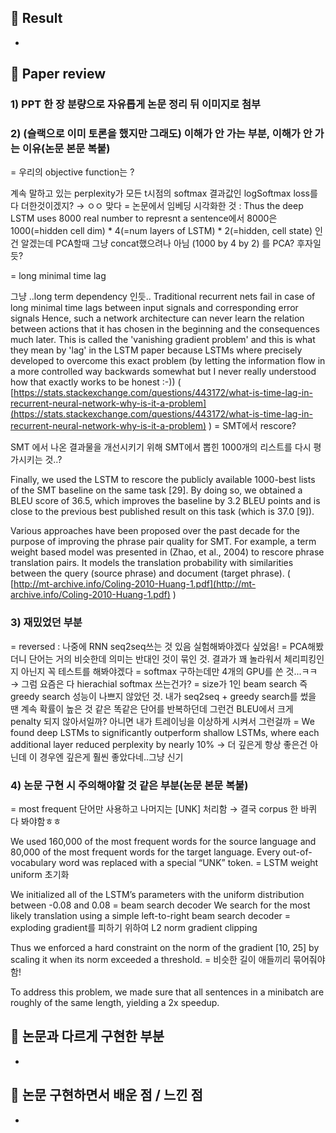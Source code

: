 ## 🤗 Result
- 

## 🤔 Paper review
### 1) PPT 한 장 분량으로 자유롭게 논문 정리 뒤 이미지로 첨부

### 2) (슬랙으로 이미 토론을 했지만 그래도) 이해가 안 가는 부분, 이해가 안 가는 이유(논문 본문 복붙)

= 우리의 objective function는 ? 

계속 말하고 있는 perplexity가 모든 t시점의 softmax 결과값인 logSoftmax loss를 다 더한것이겠지? → ㅇㅇ 맞다
= 논문에서 임베딩 시각화한 것 :  Thus the deep LSTM uses 8000 real number to represnt a sentence에서 8000은 1000(=hidden cell dim) * 4(=num layers of LSTM)  * 2(=hidden, cell state) 인건 알겠는데 PCA할때 그냥 concat했으려나 아님 (1000 by 4 by 2) 를 PCA? 후자일듯?

= long minimal time lag 

그냥 ..long term dependency 인듯..
Traditional recurrent nets fail in case of long minimal time lags between input signals and corresponding error signals 
Hence, such a network architecture can never learn the relation between actions that it has chosen in the beginning and the consequences much later. This is called the 'vanishing gradient problem' and this is what they mean by 'lag' in the LSTM paper because LSTMs where precisely developed to overcome this exact problem (by letting the information flow in a more controlled way backwards somewhat but I never really understood how that exactly works to be honest :-))
( [https://stats.stackexchange.com/questions/443172/what-is-time-lag-in-recurrent-neural-network-why-is-it-a-problem](https://stats.stackexchange.com/questions/443172/what-is-time-lag-in-recurrent-neural-network-why-is-it-a-problem) )
= SMT에서 rescore?

SMT 에서 나온 결과물을 개선시키기 위해 SMT에서 뽑힌 1000개의 리스트를 다시 평가시키는 것..?

Finally, we used the LSTM to rescore the publicly available 1000-best lists of the SMT baseline on
the same task [29]. By doing so, we obtained a BLEU score of 36.5, which improves the baseline by
3.2 BLEU points and is close to the previous best published result on this task (which is 37.0 [9]).

Various approaches have been proposed over
the past decade for the purpose of improving the
phrase pair quality for SMT. For example, a term
weight based model was presented in (Zhao, et
al., 2004) to rescore phrase translation pairs. It
models the translation probability with similarities between the query (source phrase) and
document (target phrase).  ( [http://mt-archive.info/Coling-2010-Huang-1.pdf](http://mt-archive.info/Coling-2010-Huang-1.pdf) )

### 3) 재밌었던 부분

= reversed : 나중에 RNN seq2seq쓰는 것 있음 실험해봐야겠다 싶었음! 
= PCA해봤더니 단어는 거의 비슷한데 의미는 반대인 것이 묶인 것. 결과가 꽤 놀라워서 체리피킹인지 아닌지 꼭 테스트를 해봐야겠다
= softmax 구하는데만 4개의 GPU를 쓴 것...ㅋㅋ→ 그럼 요즘은 다 hierachial softmax 쓰는건가?
= size가 1인 beam search 즉 greedy search 성능이 나쁘지 않았던 것. 내가 seq2seq + greedy search를 썼을 땐 계속 확률이 높은 것 같은 똑같은 단어를 반복하던데 그런건 BLEU에서 크게 penalty 되지 않아서일까? 아니면 내가 트레이닝을 이상하게 시켜서 그런걸까 
= We found deep LSTMs to significantly outperform shallow LSTMs, where
each additional layer reduced perplexity by nearly 10% → 더 깊은게 항상 좋은건 아닌데 이 경우엔 깊은게 훨씬 좋았다네..그냥 신기

### 4) 논문 구현 시 주의해야할 것 같은 부분(논문 본문 복붙)

= most frequent 단어만 사용하고 나머지는 [UNK] 처리함 → 결국 corpus 한 바퀴 다 봐야함ㅎㅎ

We used 160,000 of the most frequent words for the source language
and 80,000 of the most frequent words for the target language. Every out-of-vocabulary word was
replaced with a special “UNK” token.
= LSTM weight uniform 초기화

We initialized all of the LSTM’s parameters with the uniform distribution between -0.08
and 0.08
= beam search decoder 
We search for the most likely translation using a simple left-to-right beam search decoder
= exploding gradient를 피하기 위하여 L2 norm gradient clipping

Thus we enforced a hard constraint on the norm of the gradient [10,
25] by scaling it when its norm exceeded a threshold.
= 비슷한 길이 애들끼리 묶어줘야함! 

To address this problem, we made sure
that all sentences in a minibatch are roughly of the same length, yielding a 2x speedup.

## 🤫 논문과 다르게 구현한 부분
-

## 🤭 논문 구현하면서 배운 점 / 느낀 점
-
